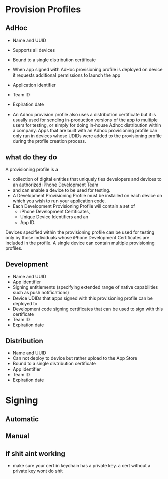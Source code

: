 # Provision Profiles

## AdHoc
* Name and UUID
* Supports all devices
* Bound to a single distribution certificate
* When app signed with AdHoc provisioning profile is deployed on device it requests additional permissions to launch the app
* Application identifier
* Team ID
* Expiration date

* An Adhoc provision profile also uses a distribution certificate but it is
usually used for sending in-production versions of the app to multiple users for
testing, or simply for doing in-house Adhoc distribution within a company. Apps
that are built with an Adhoc provisioning profile can only run in devices whose
UDIDs were added to the provisioning profile during the profile creation
process.

## what do they do
A provisioning profile is a
* collection of digital entities that uniquely ties developers and devices to an authorized iPhone Development Team
* and can enable a device to be used for testing.
* A Development Provisioning Profile must be installed on each device on which you wish to run your application code.
* Each Development Provisioning Profile will contain a set of
  * iPhone Development Certificates,
  * Unique Device Identifiers and an
  * App ID.

Devices specified within
the provisioning profile can be used for testing only by those individuals whose
iPhone Development Certificates are included in the profile. A single device can
contain multiple provisioning profiles.

## Development
* Name and UUID
* App identifier
* Signing entitlements (specifying extended range of native capabilities such as push notifications)
* Device UDIDs that apps signed with this provisioning profile can be deployed to
* Development code signing certificates that can be used to sign with this certificate
* Team ID
* Expiration date

## Distribution
* Name and UUID
* Can not deploy to device but rather upload to the App Store
* Bound to a single distribution certificate
* App identifier
* Team ID
* Expiration date

# Signing

## Automatic

## Manual

## if shit aint working
* make sure your cert in keychain has a private key. a cert without a private key wont do shit
